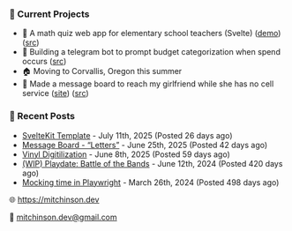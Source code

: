 ### 📌 Current Projects
- 📝 A math quiz web app for elementary school teachers (Svelte) ([demo](https://quiz-staging.mitchinson.dev/)) ([src](https://github.com/bmitchinson/budget-entry))
- 💸 Building a telegram bot to prompt budget categorization when spend occurs ([src](https://github.com/bmitchinson/sms-accountant))
- 🏠 Moving to Corvallis, Oregon this summer
- 💌 Made a message board to reach my girlfriend while she has no cell service ([site](https://letters.mitchinson.dev/)) ([src](https://github.com/bmitchinson/letters))

### 📝 Recent Posts

- [SvelteKit Template](https://blog.mitchinson.dev/sveltekit-template) - July 11th, 2025 (Posted 26 days ago)
- [Message Board - “Letters”](https://blog.mitchinson.dev/letters) - June 25th, 2025 (Posted 42 days ago)
- [Vinyl Digitilization](https://blog.mitchinson.dev/vinyl) - June 8th, 2025 (Posted 59 days ago)
- [(WIP) Playdate: Battle of the Bands](https://blog.mitchinson.dev/playdate-dev-one) - June 12th, 2024 (Posted 420 days ago)
- [Mocking time in Playwright](https://blog.mitchinson.dev/playwright-mock-time) - March 26th, 2024 (Posted 498 days ago)

🌐 https://mitchinson.dev

💌 mitchinson.dev@gmail.com